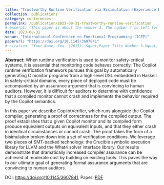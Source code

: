 ```yaml
---
title: "Trustworthy Runtime Verification via Bisimulation (Experience Report)"
collection: publications
category: conferences
permalink: /publication/2023-08-31-trustworthy-runtime-verification
# excerpt: 'This paper is about the number 3. The number 4 is left for future work.'
date: 2023-08-31
venue: "International Conference on Functional Programming (ICFP)"
paperurl: "https://doi.org/10.1145/3607841"
# citation: 'Your Name, You. (2015). &quot;Paper Title Number 3.&quot; <i>Journal 1</i>. 1(3).'
---
```


**Abstract:** When runtime verification is used to monitor safety-critical systems, it is essential that monitoring code behaves correctly. The Copilot runtime verification framework pursues this goal by automatically generating C monitor programs from a high-level DSL embedded in Haskell. In safety-critical domains, every piece of deployed code must be accompanied by an assurance argument that is convincing to human auditors. However, it is difficult for auditors to determine with confidence that a compiled monitor cannot crash and implements the behavior required by the Copilot semantics.

In this paper we describe CopilotVerifier, which runs alongside the Copilot compiler, generating a proof of correctness for the compiled output. The proof establishes that a given Copilot monitor and its compiled form produce equivalent outputs on equivalent inputs, and that they either crash in identical circumstances or cannot crash. The proof takes the form of a bisimulation broken down into a set of verification conditions. We leverage two pieces of SMT-backed technology: the Crucible symbolic execution library for LLVM and the What4 solver interface library. Our results demonstrate that dramatically increased compiler assurance can be achieved at moderate cost by building on existing tools. This paves the way to our ultimate goal of generating formal assurance arguments that are convincing to human auditors.

DOI: <https://doi.org/10.1145/3607841>, Paper: [PDF](http://mikedodds.github.io/files/publication/2023-08-31-trustworthy-runtime-verification.pdf)